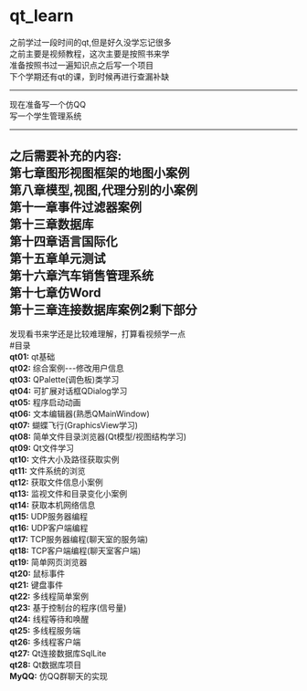 # qt_learn

 之前学过一段时间的qt,但是好久没学忘记很多<br/>
 之前主要是视频教程，这次主要是按照书来学<br/>
 准备按照书过一遍知识点之后写一个项目<br/>
 下个学期还有qt的课，到时候再进行查漏补缺<br/>
 
--------
 现在准备写一个仿QQ<br/>
 写一个学生管理系统<br/>
 
--------
 **之后需要补充的内容:**<br/>
 第七章图形视图框架的地图小案例<br/>
 第八章模型,视图,代理分别的小案例<br/>
 第十一章事件过滤器案例<br/>
 第十三章数据库<br/>
 第十四章语言国际化<br/>
 第十五章单元测试<br/>
 第十六章汽车销售管理系统<br/>
 第十七章仿Word<br/>
 第十三章连接数据库案例2剩下部分<br/>
 ---------
 发现看书来学还是比较难理解，打算看视频学一点<br/>
 #目录<br/>
 **qt01:** qt基础<br/>
 **qt02:** 综合案例---修改用户信息<br/>
 **qt03:** QPalette(调色板)类学习<br/>
 **qt04:** 可扩展对话框QDialog学习<br/>
 **qt05:** 程序启动动画<br/>
 **qt06:** 文本编辑器(熟悉QMainWindow)<br/>
 **qt07:** 蝴蝶飞行(GraphicsView学习)<br/>
 **qt08:** 简单文件目录浏览器(Qt模型/视图结构学习)<br/>
 **qt09:** Qt文件学习<br/>
 **qt10:** 文件大小及路径获取实例<br/>
 **qt11:** 文件系统的浏览<br/>
 **qt12:** 获取文件信息小案例<br/>
 **qt13:** 监视文件和目录变化小案例<br/>
 **qt14:** 获取本机网络信息<br/>
 **qt15:** UDP服务器编程<br/>
 **qt16:** UDP客户端编程<br/>
 **qt17:** TCP服务器编程(聊天室的服务端)<br/>
 **qt18:** TCP客户端编程(聊天室客户端)<br/>
 **qt19:** 简单网页浏览器<br/>
 **qt20:** 鼠标事件<br/>
 **qt21:** 键盘事件<br/>
 **qt22:** 多线程简单案例<br/>
 **qt23:** 基于控制台的程序(信号量)<br/>
 **qt24:** 线程等待和唤醒<br/>
 **qt25:** 多线程服务端<br/>
 **qt26:** 多线程客户端<br/>
 **qt27:** Qt连接数据库SqlLite<br/>
 **qt28:** Qt数据库项目<br/>
 **MyQQ:** 仿QQ群聊天的实现<br/>
